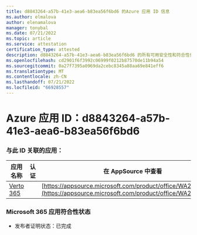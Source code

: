 ```yaml
---
title: d8843264-a57b-41e3-aea6-b83ea56f6bd6 的Azure 应用 ID 信息
ms.author: elmalova
author: elenamalova
manager: tonybal
ms.date: 07/21/2022
ms.topic: article
ms.service: attestation
certification_type: attested
description: d8843264-a57b-41e3-aea6-b83ea56f6bd6 的所有可用安全性和符合性信息。
ms.openlocfilehash: cd2901f6f3992c06999f0212b87570de11b94a54
ms.sourcegitcommit: 0a27f7395a0969da2cebc8345a88aa69e841eff6
ms.translationtype: MT
ms.contentlocale: zh-CN
ms.lasthandoff: 07/21/2022
ms.locfileid: "66928557"
---
```

# <a name="azure-app-id-d8843264-a57b-41e3-aea6-b83ea56f6bd6"></a>Azure 应用 ID：d8843264-a57b-41e3-aea6-b83ea56f6bd6


### <a name="apps-associated-with-this-id"></a>与此 ID 关联的应用：
| **应用名称** | **认证** | **在 AppSource 中查看** |
|--------------|---------------|-----------------------|
| [Verto 365](../forward/WA200003230.md) |  | [https://appsource.microsoft.com/product/office/WA200003230](https://appsource.microsoft.com/product/office/WA200003230) |

### <a name="microsoft-365-app-compliance-status"></a>Microsoft 365 应用符合性状态
- 发布者证明状态：已完成

